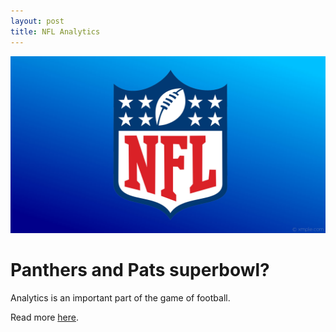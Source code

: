 ```yaml
---
layout: post
title: NFL Analytics
---
```


![nfl logo](/images/nfl-logo-gradient-1980px.jpg)


# Panthers and Pats superbowl?

Analytics is an important part of the game of football.

Read more [here](http://www.espn.com/nfl/story/_/id/24445965/player-tracking-data-next-step-nfl-analytics-revolution).
